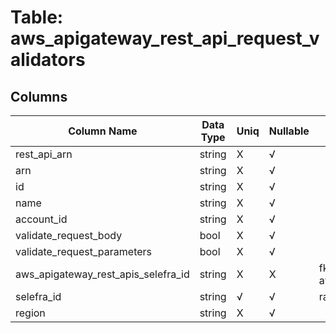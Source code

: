 # Table: aws_apigateway_rest_api_request_validators

## Columns 

|  Column Name   |  Data Type  | Uniq | Nullable | Description | 
|  ----  | ----  | ----  | ----  | ---- | 
| rest_api_arn | string | X | √ |  | 
| arn | string | X | √ |  | 
| id | string | X | √ |  | 
| name | string | X | √ |  | 
| account_id | string | X | √ |  | 
| validate_request_body | bool | X | √ |  | 
| validate_request_parameters | bool | X | √ |  | 
| aws_apigateway_rest_apis_selefra_id | string | X | X | fk to aws_apigateway_rest_apis.selefra_id | 
| selefra_id | string | √ | √ | random id | 
| region | string | X | √ |  | 


